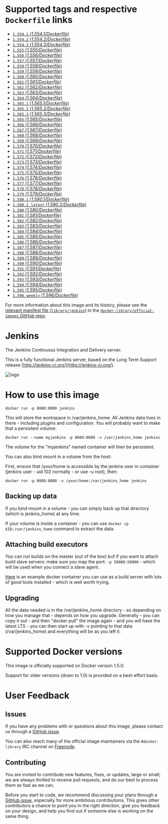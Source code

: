 # Supported tags and respective `Dockerfile` links

-	[`1.554.1` (*1.554.1/Dockerfile*)](https://github.com/cloudbees/jenkins-ci.org-docker/blob/f313389f8ab728d7b4207da36804ea54415c830b/1.554.1/Dockerfile)
-	[`1.554.2` (*1.554.2/Dockerfile*)](https://github.com/cloudbees/jenkins-ci.org-docker/blob/f313389f8ab728d7b4207da36804ea54415c830b/1.554.2/Dockerfile)
-	[`1.554.3` (*1.554.3/Dockerfile*)](https://github.com/cloudbees/jenkins-ci.org-docker/blob/40c3e3f46939b9f9dcf8d46e62fa7daa80485588/1.554.3/Dockerfile)
-	[`1.555` (*1.555/Dockerfile*)](https://github.com/cloudbees/jenkins-ci.org-docker/blob/40c3e3f46939b9f9dcf8d46e62fa7daa80485588/1.555/Dockerfile)
-	[`1.556` (*1.556/Dockerfile*)](https://github.com/cloudbees/jenkins-ci.org-docker/blob/40c3e3f46939b9f9dcf8d46e62fa7daa80485588/1.556/Dockerfile)
-	[`1.557` (*1.557/Dockerfile*)](https://github.com/cloudbees/jenkins-ci.org-docker/blob/40c3e3f46939b9f9dcf8d46e62fa7daa80485588/1.557/Dockerfile)
-	[`1.558` (*1.558/Dockerfile*)](https://github.com/cloudbees/jenkins-ci.org-docker/blob/40c3e3f46939b9f9dcf8d46e62fa7daa80485588/1.558/Dockerfile)
-	[`1.559` (*1.559/Dockerfile*)](https://github.com/cloudbees/jenkins-ci.org-docker/blob/40c3e3f46939b9f9dcf8d46e62fa7daa80485588/1.559/Dockerfile)
-	[`1.560` (*1.560/Dockerfile*)](https://github.com/cloudbees/jenkins-ci.org-docker/blob/40c3e3f46939b9f9dcf8d46e62fa7daa80485588/1.560/Dockerfile)
-	[`1.561` (*1.561/Dockerfile*)](https://github.com/cloudbees/jenkins-ci.org-docker/blob/40c3e3f46939b9f9dcf8d46e62fa7daa80485588/1.561/Dockerfile)
-	[`1.562` (*1.562/Dockerfile*)](https://github.com/cloudbees/jenkins-ci.org-docker/blob/40c3e3f46939b9f9dcf8d46e62fa7daa80485588/1.562/Dockerfile)
-	[`1.563` (*1.563/Dockerfile*)](https://github.com/cloudbees/jenkins-ci.org-docker/blob/40c3e3f46939b9f9dcf8d46e62fa7daa80485588/1.563/Dockerfile)
-	[`1.564` (*1.564/Dockerfile*)](https://github.com/cloudbees/jenkins-ci.org-docker/blob/40c3e3f46939b9f9dcf8d46e62fa7daa80485588/1.564/Dockerfile)
-	[`1.565.1` (*1.565.1/Dockerfile*)](https://github.com/cloudbees/jenkins-ci.org-docker/blob/f313389f8ab728d7b4207da36804ea54415c830b/1.565.1/Dockerfile)
-	[`1.565.2` (*1.565.2/Dockerfile*)](https://github.com/cloudbees/jenkins-ci.org-docker/blob/f313389f8ab728d7b4207da36804ea54415c830b/1.565.2/Dockerfile)
-	[`1.565.3` (*1.565.3/Dockerfile*)](https://github.com/cloudbees/jenkins-ci.org-docker/blob/40c3e3f46939b9f9dcf8d46e62fa7daa80485588/1.565.3/Dockerfile)
-	[`1.565` (*1.565/Dockerfile*)](https://github.com/cloudbees/jenkins-ci.org-docker/blob/40c3e3f46939b9f9dcf8d46e62fa7daa80485588/1.565/Dockerfile)
-	[`1.566` (*1.566/Dockerfile*)](https://github.com/cloudbees/jenkins-ci.org-docker/blob/40c3e3f46939b9f9dcf8d46e62fa7daa80485588/1.566/Dockerfile)
-	[`1.567` (*1.567/Dockerfile*)](https://github.com/cloudbees/jenkins-ci.org-docker/blob/40c3e3f46939b9f9dcf8d46e62fa7daa80485588/1.567/Dockerfile)
-	[`1.568` (*1.568/Dockerfile*)](https://github.com/cloudbees/jenkins-ci.org-docker/blob/40c3e3f46939b9f9dcf8d46e62fa7daa80485588/1.568/Dockerfile)
-	[`1.569` (*1.569/Dockerfile*)](https://github.com/cloudbees/jenkins-ci.org-docker/blob/40c3e3f46939b9f9dcf8d46e62fa7daa80485588/1.569/Dockerfile)
-	[`1.570` (*1.570/Dockerfile*)](https://github.com/cloudbees/jenkins-ci.org-docker/blob/40c3e3f46939b9f9dcf8d46e62fa7daa80485588/1.570/Dockerfile)
-	[`1.571` (*1.571/Dockerfile*)](https://github.com/cloudbees/jenkins-ci.org-docker/blob/40c3e3f46939b9f9dcf8d46e62fa7daa80485588/1.571/Dockerfile)
-	[`1.572` (*1.572/Dockerfile*)](https://github.com/cloudbees/jenkins-ci.org-docker/blob/40c3e3f46939b9f9dcf8d46e62fa7daa80485588/1.572/Dockerfile)
-	[`1.573` (*1.573/Dockerfile*)](https://github.com/cloudbees/jenkins-ci.org-docker/blob/40c3e3f46939b9f9dcf8d46e62fa7daa80485588/1.573/Dockerfile)
-	[`1.574` (*1.574/Dockerfile*)](https://github.com/cloudbees/jenkins-ci.org-docker/blob/40c3e3f46939b9f9dcf8d46e62fa7daa80485588/1.574/Dockerfile)
-	[`1.575` (*1.575/Dockerfile*)](https://github.com/cloudbees/jenkins-ci.org-docker/blob/40c3e3f46939b9f9dcf8d46e62fa7daa80485588/1.575/Dockerfile)
-	[`1.576` (*1.576/Dockerfile*)](https://github.com/cloudbees/jenkins-ci.org-docker/blob/40c3e3f46939b9f9dcf8d46e62fa7daa80485588/1.576/Dockerfile)
-	[`1.577` (*1.577/Dockerfile*)](https://github.com/cloudbees/jenkins-ci.org-docker/blob/40c3e3f46939b9f9dcf8d46e62fa7daa80485588/1.577/Dockerfile)
-	[`1.578` (*1.578/Dockerfile*)](https://github.com/cloudbees/jenkins-ci.org-docker/blob/40c3e3f46939b9f9dcf8d46e62fa7daa80485588/1.578/Dockerfile)
-	[`1.579` (*1.579/Dockerfile*)](https://github.com/cloudbees/jenkins-ci.org-docker/blob/40c3e3f46939b9f9dcf8d46e62fa7daa80485588/1.579/Dockerfile)
-	[`1.580.1` (*1.580.1/Dockerfile*)](https://github.com/cloudbees/jenkins-ci.org-docker/blob/40c3e3f46939b9f9dcf8d46e62fa7daa80485588/1.580.1/Dockerfile)
-	[`1.580.2`, `latest` (*1.580.2/Dockerfile*)](https://github.com/cloudbees/jenkins-ci.org-docker/blob/c39540d22e2a9c20e691cbdc4c9c54aee77be357/1.580.2/Dockerfile)
-	[`1.580` (*1.580/Dockerfile*)](https://github.com/cloudbees/jenkins-ci.org-docker/blob/40c3e3f46939b9f9dcf8d46e62fa7daa80485588/1.580/Dockerfile)
-	[`1.581` (*1.581/Dockerfile*)](https://github.com/cloudbees/jenkins-ci.org-docker/blob/40c3e3f46939b9f9dcf8d46e62fa7daa80485588/1.581/Dockerfile)
-	[`1.582` (*1.582/Dockerfile*)](https://github.com/cloudbees/jenkins-ci.org-docker/blob/40c3e3f46939b9f9dcf8d46e62fa7daa80485588/1.582/Dockerfile)
-	[`1.583` (*1.583/Dockerfile*)](https://github.com/cloudbees/jenkins-ci.org-docker/blob/40c3e3f46939b9f9dcf8d46e62fa7daa80485588/1.583/Dockerfile)
-	[`1.584` (*1.584/Dockerfile*)](https://github.com/cloudbees/jenkins-ci.org-docker/blob/40c3e3f46939b9f9dcf8d46e62fa7daa80485588/1.584/Dockerfile)
-	[`1.585` (*1.585/Dockerfile*)](https://github.com/cloudbees/jenkins-ci.org-docker/blob/40c3e3f46939b9f9dcf8d46e62fa7daa80485588/1.585/Dockerfile)
-	[`1.586` (*1.586/Dockerfile*)](https://github.com/cloudbees/jenkins-ci.org-docker/blob/40c3e3f46939b9f9dcf8d46e62fa7daa80485588/1.586/Dockerfile)
-	[`1.587` (*1.587/Dockerfile*)](https://github.com/cloudbees/jenkins-ci.org-docker/blob/40c3e3f46939b9f9dcf8d46e62fa7daa80485588/1.587/Dockerfile)
-	[`1.588` (*1.588/Dockerfile*)](https://github.com/cloudbees/jenkins-ci.org-docker/blob/40c3e3f46939b9f9dcf8d46e62fa7daa80485588/1.588/Dockerfile)
-	[`1.589` (*1.589/Dockerfile*)](https://github.com/cloudbees/jenkins-ci.org-docker/blob/40c3e3f46939b9f9dcf8d46e62fa7daa80485588/1.589/Dockerfile)
-	[`1.590` (*1.590/Dockerfile*)](https://github.com/cloudbees/jenkins-ci.org-docker/blob/40c3e3f46939b9f9dcf8d46e62fa7daa80485588/1.590/Dockerfile)
-	[`1.591` (*1.591/Dockerfile*)](https://github.com/cloudbees/jenkins-ci.org-docker/blob/40c3e3f46939b9f9dcf8d46e62fa7daa80485588/1.591/Dockerfile)
-	[`1.592` (*1.592/Dockerfile*)](https://github.com/cloudbees/jenkins-ci.org-docker/blob/40c3e3f46939b9f9dcf8d46e62fa7daa80485588/1.592/Dockerfile)
-	[`1.593` (*1.593/Dockerfile*)](https://github.com/cloudbees/jenkins-ci.org-docker/blob/c39540d22e2a9c20e691cbdc4c9c54aee77be357/1.593/Dockerfile)
-	[`1.594` (*1.594/Dockerfile*)](https://github.com/cloudbees/jenkins-ci.org-docker/blob/c39540d22e2a9c20e691cbdc4c9c54aee77be357/1.594/Dockerfile)
-	[`1.595` (*1.595/Dockerfile*)](https://github.com/cloudbees/jenkins-ci.org-docker/blob/c39540d22e2a9c20e691cbdc4c9c54aee77be357/1.595/Dockerfile)
-	[`1.596`, `weekly` (*1.596/Dockerfile*)](https://github.com/cloudbees/jenkins-ci.org-docker/blob/c39540d22e2a9c20e691cbdc4c9c54aee77be357/1.596/Dockerfile)

For more information about this image and its history, please see the [relevant manifest file (`library/jenkins`)](https://github.com/docker-library/official-images/blob/master/library/jenkins) in the [`docker-library/official-images` GitHub repo](https://github.com/docker-library/official-images).

# Jenkins

The Jenkins Continuous Integration and Delivery server.

This is a fully functional Jenkins server, based on the Long Term Support release [http://jenkins-ci.org/](http://jenkins-ci.org/).

![logo](http://jenkins-ci.org/sites/default/files/jenkins_logo.png)

# How to use this image

	docker run -p 8080:8080 jenkins

This will store the workspace in /var/jenkins_home. All Jenkins data lives in there - including plugins and configuration. You will probably want to make that a persistent volume:

	docker run --name myjenkins -p 8080:8080 -v /var/jenkins_home jenkins

The volume for the "myjenkins" named container will then be persistent.

You can also bind mount in a volume from the host:

First, ensure that /your/home is accessible by the jenkins user in container (jenkins user - uid 102 normally - or use -u root), then:

	docker run -p 8080:8080 -v /your/home:/var/jenkins_home jenkins

## Backing up data

If you bind mount in a volume - you can simply back up that directory (which is jenkins_home) at any time.

If your volume is inside a container - you can use `docker cp
$ID:/var/jenkins_home` command to extract the data.

## Attaching build executors

You can run builds on the master (out of the box) buf if you want to attach build slave servers: make sure you map the port: `-p 50000:50000` - which will be used when you connect a slave agent.

[Here](https://registry.hub.docker.com/u/maestrodev/build-agent/) is an example docker container you can use as a build server with lots of good tools installed - which is well worth trying.

## Upgrading

All the data needed is in the /var/jenkins_home directory - so depending on how you manage that - depends on how you upgrade. Generally - you can copy it out - and then "docker pull" the image again - and you will have the latest LTS - you can then start up with -v pointing to that data (/var/jenkins_home) and everything will be as you left it.

# Supported Docker versions

This image is officially supported on Docker version 1.5.0.

Support for older versions (down to 1.0) is provided on a best-effort basis.

# User Feedback

## Issues

If you have any problems with or questions about this image, please contact us through a [GitHub issue](https://github.com/cloudbees/jenkins-ci.org-docker/issues).

You can also reach many of the official image maintainers via the `#docker-library` IRC channel on [Freenode](https://freenode.net).

## Contributing

You are invited to contribute new features, fixes, or updates, large or small; we are always thrilled to receive pull requests, and do our best to process them as fast as we can.

Before you start to code, we recommend discussing your plans through a [GitHub issue](https://github.com/cloudbees/jenkins-ci.org-docker/issues), especially for more ambitious contributions. This gives other contributors a chance to point you in the right direction, give you feedback on your design, and help you find out if someone else is working on the same thing.
